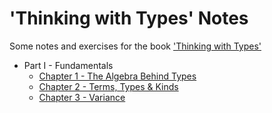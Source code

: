 # 'Thinking with Types' Notes

Some notes and exercises for the book ['Thinking with Types'](https://thinkingwithtypes.com)

- Part I - Fundamentals
  - [Chapter 1 - The Algebra Behind Types](Chapter1/README.md)
  - [Chapter 2 - Terms, Types & Kinds](Chapter2/README.md)
  - [Chapter 3 - Variance](Chapter3/README.md)